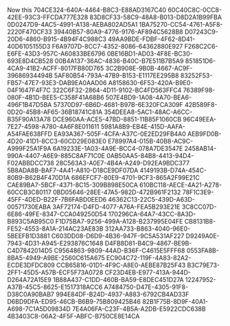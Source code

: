 Now this
704CE324-640A-4464-B8C3-E88AD3167C40
60C40C8C-0CC8-42EE-93C3-FFCDA777E328
83D8CF33-58C9-48A8-B013-D8D2A1B99FBA
0D0247D9-4AC5-4991-A138-AEBA802AD5A1
1BA75270-CC54-4761-A5F8-2220F470CF33
39440B57-80A9-4776-9176-AF894C5628B8
D07243C9-20D6-4860-B915-4B94F4C988C3
49AA9BDE-FDBF-4F62-8D41-40D6105155D3
F6A9707D-8CC7-4352-8086-64362880E927
F268C2C6-E6FE-43D3-957C-A60833BE6796
0BE16BD1-AD03-4F8E-BC30-693E8D4CB528
00B4A137-36AC-4836-B40C-B7E511B7B5A9
851851D6-4CA9-41B2-ACFF-8017FB80D765
3C2B908E-9B0B-4667-AC9F-39686934494B
5AF80B54-793A-47B9-B153-E1117EE295B8
83252F53-FB57-47E7-93E3-DAB9EA0AAD06
A8158630-6F53-420A-B9E0-04F1647F4F7C
322C6F32-2864-4D11-9102-BC4FD563FFC4
76389F98-080F-4B1D-BEE5-C358F41A68B6
507E4BD9-1A08-4A70-BEA6-496F1B47D5BA
57370D97-6B6D-4681-B97B-6E320FCA309F
42B589F8-0D20-45B8-AF65-36B18741C81A
354DEEA8-5AC1-48AC-A6CC-B35F90A13A78
DCE960AA-ACE5-47BD-8851-11B85F1060CB
96C49EEA-7E27-4598-A780-4A6F8E011611
5981A8B9-EB4E-415D-AAFA-A54FAE638FFD
EA93A367-505F-4CFA-A37C-0E2ED29FB4A0
AEB9FD0B-4D20-41D1-8CC3-60CD29E083E0
E78997A4-015B-40B8-AC9C-A999F25A1F9A
6A19233E-1A03-4A9E-BCC4-078A7DE3547E
2458AB14-990A-4407-A6E9-885C8AF71C0E
0AB50AA5-84B8-4413-94D4-F02ABBDCC738
28C563A3-A0E7-4B4A-A249-D92EA9BDC377
5B8ADA8B-BAF7-4A41-A810-D18CE9DF07DA
4149193B-D74A-454C-80B9-B62B4F470D1A
686EFCF7-80E9-4701-9CF3-865A2F99E21C
CAE89BA7-5BCF-4371-8C15-309B898E50CA
610BC118-AECE-4A21-A278-60CCB3C80117
0BD05646-28EE-47A5-982D-472B961F2132
78F1C3E9-45FF-4DED-B22F-7B6FABD0EED6
46362C13-22C5-439D-A63D-00571730EABA
3AF72174-D4FD-4077-A76A-FEA5B293E21E
3C8CC07D-6E86-49FE-8347-CCA049250D54
170296CA-64A7-43CC-8A3D-B893C5AB95C0
F1D75BA7-9256-499A-A128-B237995E04FE
CB8131B8-FE52-4553-8A1A-214AC23AE83B
312AA733-B863-4040-96E0-5BEEFB1D3881
C603DD08-D6D9-4B36-947F-9C5A531AF227
D9249A0E-7943-4D31-A945-E293876C1648
D4FB8D81-B4C9-4867-BE9B-C4D7842014D5
C9564863-9809-44AD-B36F-C4615E5FFF68
0553FA8B-8BA5-4949-A9BE-2560C615A675
EC904C72-119F-4A83-82A2-ECDE3DFDC809
CCB65816-01D1-4F9C-A8E0-AEBE87B25F43
B3C79E73-2FF1-45D5-A57B-ECF5F73A0728
CF23D4EB-E977-413A-944D-D264A72A15E9
1B88A437-C1DD-460B-BA59-E8DEC451D27A
12247952-A37B-45C5-8625-E1517318ACC6
A7484750-D47E-4305-91F8-D38C0A90BAB7
994E84DF-B24D-4937-A883-6792CB4AD33F
D6BD9DFA-ED95-46CB-B6B9-75B809425B46
82B1F75B-8D9F-40A1-A698-7C1A5D09834D
7E4A06FA-C23F-4B5A-A2DB-E5922CDC638B
4B3403C8-06A2-4F5F-ABFC-B750CE8E14CA
